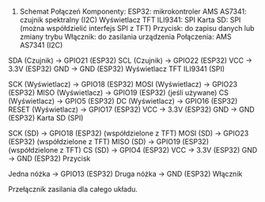 1. Schemat Połączeń
Komponenty:
ESP32: mikrokontroler
AMS AS7341: czujnik spektralny (I2C)
Wyświetlacz TFT ILI9341: SPI
Karta SD: SPI (można współdzielić interfejs SPI z TFT)
Przycisk: do zapisu danych lub zmiany trybu
Włącznik: do zasilania urządzenia
Połączenia:
AMS AS7341 (I2C)

SDA (Czujnik) -> GPIO21 (ESP32)
SCL (Czujnik) -> GPIO22 (ESP32)
VCC -> 3.3V (ESP32)
GND -> GND (ESP32)
Wyświetlacz TFT ILI9341 (SPI)

SCK (Wyświetlacz) -> GPIO18 (ESP32)
MOSI (Wyświetlacz) -> GPIO23 (ESP32)
MISO (Wyświetlacz) -> GPIO19 (ESP32) (jeśli używane)
CS (Wyświetlacz) -> GPIO5 (ESP32)
DC (Wyświetlacz) -> GPIO16 (ESP32)
RESET (Wyświetlacz) -> GPIO17 (ESP32)
VCC -> 3.3V (ESP32)
GND -> GND (ESP32)
Karta SD (SPI)

SCK (SD) -> GPIO18 (ESP32) (współdzielone z TFT)
MOSI (SD) -> GPIO23 (ESP32) (współdzielone z TFT)
MISO (SD) -> GPIO19 (ESP32) (współdzielone z TFT)
CS (SD) -> GPIO4 (ESP32)
VCC -> 3.3V (ESP32)
GND -> GND (ESP32)
Przycisk

Jedna nóżka -> GPIO13 (ESP32)
Druga nóżka -> GND (ESP32)
Włącznik

Przełącznik zasilania dla całego układu.
